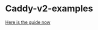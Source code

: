 # Caddy-v2-examples

[Here is the guide now](https://github.com/DoTheEvo/selfhosted-apps-docker/tree/master/caddy_v2)
